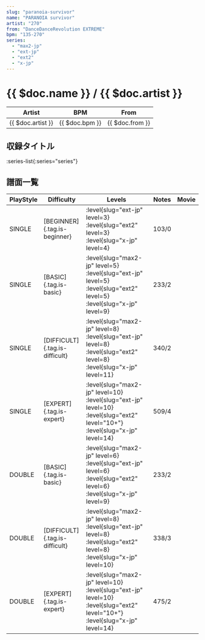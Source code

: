 ```yaml
---
slug: "paranoia-survivor"
name: "PARANOIA survivor"
artist: "270"
from: "DanceDanceRevolution EXTREME"
bpm: "135-270"
series:
  - "max2-jp"
  - "ext-jp"
  - "ext2"
  - "x-jp"
---
```


# {{ $doc.name }} / {{ $doc.artist }}

|Artist|BPM|From|
|------|---|----|
|{{ $doc.artist }}|{{ $doc.bpm }}|{{ $doc.from }}|

## 収録タイトル

:series-list{:series="series"}

## 譜面一覧

|PlayStyle|Difficulty|Levels|Notes|Movie|
|---------|----------|------|-----|-----|
|SINGLE|[BEGINNER]{.tag.is-beginner}|<div class="field is-grouped is-grouped-multiline"> :level{slug="ext-jp" level=3} :level{slug="ext2" level=3} :level{slug="x-jp" level=4}</div>|103/0||
|SINGLE|[BASIC]{.tag.is-basic}|<div class="field is-grouped is-grouped-multiline"> :level{slug="max2-jp" level=5} :level{slug="ext-jp" level=5} :level{slug="ext2" level=5} :level{slug="x-jp" level=9}</div>|233/2||
|SINGLE|[DIFFICULT]{.tag.is-difficult}|<div class="field is-grouped is-grouped-multiline"> :level{slug="max2-jp" level=8} :level{slug="ext-jp" level=8} :level{slug="ext2" level=8} :level{slug="x-jp" level=11}</div>|340/2||
|SINGLE|[EXPERT]{.tag.is-expert}|<div class="field is-grouped is-grouped-multiline"> :level{slug="max2-jp" level=10} :level{slug="ext-jp" level=10} :level{slug="ext2" level="10+"} :level{slug="x-jp" level=14}</div>|509/4||
|DOUBLE|[BASIC]{.tag.is-basic}|<div class="field is-grouped is-grouped-multiline"> :level{slug="max2-jp" level=6} :level{slug="ext-jp" level=6} :level{slug="ext2" level=6} :level{slug="x-jp" level=9}</div>|233/2||
|DOUBLE|[DIFFICULT]{.tag.is-difficult}|<div class="field is-grouped is-grouped-multiline"> :level{slug="max2-jp" level=8} :level{slug="ext-jp" level=8} :level{slug="ext2" level=8} :level{slug="x-jp" level=10}</div>|338/3||
|DOUBLE|[EXPERT]{.tag.is-expert}|<div class="field is-grouped is-grouped-multiline"> :level{slug="max2-jp" level=10} :level{slug="ext-jp" level=10} :level{slug="ext2" level="10+"} :level{slug="x-jp" level=14}</div>|475/2||
